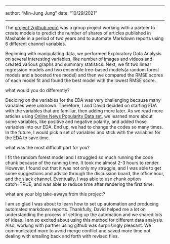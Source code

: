 ------------------------------------------------------------------------

author: “Min-Jung Jung” date: “10/29/2021”

------------------------------------------------------------------------

The [project 2](https://mjung5.github.io/online-news-prediction/)[github
repo)](https://github.com/mjung5/online-news-prediction) was a group
project working with a partner to create models to predict the number of
shares of articles published in Mashable in a period of two years and to
automate Markdown reports using 6 different channel variables.

Beginning with manipulating data, we performed Exploratory Data Analysis
on several interesting variables, like number of images and videos and
created various graphs and summary statistics. Next, we fit two linear
regression models and two ensemble tree-based models(a random forest
models and a boosted tree model) and then we compared the RMSE scores of
each model fit and found the best model with the lowest RMSE score.

what would you do differently?

Deciding on the variables for the EDA was very challenging because many
variables were unknown. Therefore, I and David decided on starting EDA
with the variables that are familiar, then adding more later. As we read
more articles using [Online News Popularity Data
set](https://archive.ics.uci.edu/ml/datasets/online+news+popularity), we
learned more about some variables, like positive and negative polarity,
and added those variables into our EDA. End up, we had to change the
codes so many times. In the future, I would pick a set of variables and
stick with the variables for the EDA to save time.

what was the most difficult part for you?

I fit the random forest model and I struggled so much running the code
chunk because of the running time. It took me almost 2-3 hours to
render. However, I found out that it was not only my struggle, and I was
able to get some suggestions and advice through the discussion board,
the office hour, and the slack channel. Eventually, I was able to use
chunk option catch=TRUE, and was able to reduce time after rendering the
first time.

what are your big take-aways from this project?

I am so glad I was about to learn how to set up automation and producing
automated markdown reports. Thankfully, David helped me a lot on
understanding the process of setting up the automation and we shared
lots of ideas. I am so excited about using this method for different
data analysis. Also, working with partner using github was surprisingly
pleasant. We communicated more to avoid merge conflict and saved more
time not dealing with emailing back and forth with revised files.
